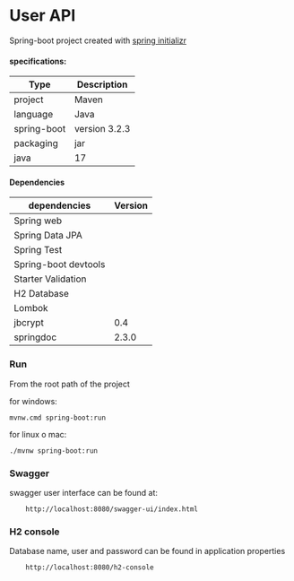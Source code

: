 # User API

Spring-boot project created with [spring initializr](https://start.spring.io/)
#### specifications:

| Type          | Description   |
| ------------- | ------------- |
|project        | Maven         |
|language       | Java          |
|spring-boot    | version 3.2.3 |
|packaging      | jar           |
|java           | 17            |

#### Dependencies

|dependencies           | Version   |
| --------------------- | --------- |
| Spring web            |           |
| Spring Data JPA       |           |
| Spring Test           |           |
| Spring-boot devtools  |           |
| Starter Validation    |           |
| H2 Database           |           |
| Lombok                |           |
| jbcrypt               | 0.4       |
| springdoc             | 2.3.0     |

### Run
From the root path of the project

for windows:
```
mvnw.cmd spring-boot:run
```
for linux o mac:
```
./mvnw spring-boot:run
```

### Swagger

swagger user interface can be found at:

```
	http://localhost:8080/swagger-ui/index.html
```


### H2 console

Database name, user and password can be found in application properties

```
	http://localhost:8080/h2-console
```